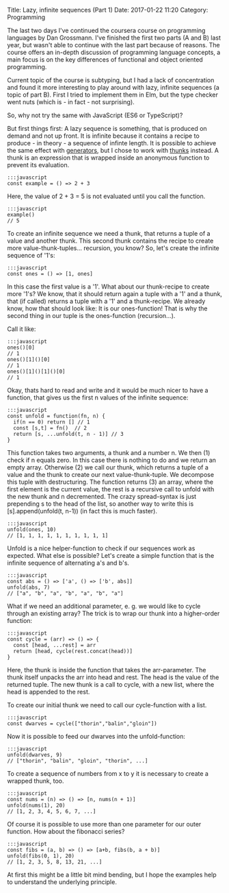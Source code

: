 Title: Lazy, infinite sequences (Part 1)
Date: 2017-01-22 11:20
Category: Programming

The last two days I've continued the coursera course on programming languages by Dan Grossmann. I've finished the first two parts (A and B) last year, but wasn't able to continue with the last part because of reasons. The course offers an in-depth discussion of programming language concepts, a main focus is on the key differences of functional and object oriented programming. 

Current topic of the course is subtyping, but I had a lack of concentration and found it more interesting to play around with lazy, infinite sequences (a topic of part B). First I tried to implement them in Elm, but the type checker went nuts (which is - in fact - not surprising). 

So, why not try the same with JavaScript (ES6 or TypeScript)?

But first things first: A lazy sequence is something, that is produced on demand and not up front. It is infinite because it contains a recipe to produce - in theory - a sequence of infinte length. It is possible to achieve the same effect with [generators](https://developer.mozilla.org/en-US/docs/Web/JavaScript/Reference/Statements/function*), but I chose to work with [thunks](https://en.wikipedia.org/wiki/Thunk) instead. A thunk is an expression that is wrapped inside an  anonymous function to prevent its evaluation.

    :::javascript
    const example = () => 2 + 3

Here, the value of 2 + 3 = 5 is not evaluated until you call the function.

    :::javascript
    example()
    // 5

To create an infinite sequence we need a thunk, that returns a tuple of a value and another thunk. This second thunk contains the recipe to create more value-thunk-tuples... recursion, you know? So, let's create the infinite sequence of '1's:

    :::javascript
    const ones = () => [1, ones]

In this case the first value is a '1'. What about our thunk-recipe to create more '1's? We know, that it should return again a tuple with a '1' and a thunk, that (if called) returns a tuple with a '1' and a thunk-recipe. We already know, how that should look like: It is our ones-function! That is why the second thing in our tuple is the ones-function (recursion...).

Call it like:

    :::javascript
    ones()[0]
    // 1
    ones()[1]()[0]
    // 1
    ones()[1]()[1]()[0]
    // 1

Okay, thats hard to read and write and it would be much nicer to have a function, that gives us the first n values of the infinite sequence: 

    :::javascript
    const unfold = function(fn, n) {
      if(n == 0) return [] // 1
      const [s,t] = fn()  // 2
      return [s, ...unfold(t, n - 1)] // 3
    }

This function takes two arguments, a thunk and a number n. We then (1) check if n equals zero. In this case there is nothing to do and we return an empty array. Otherwise (2) we call our thunk, which returns a tuple of a value and the thunk to create our next value-thunk-tuple. We decompose this tuple with destructuring. The function returns (3) an array, where the first element is the current value, the rest is a recursive call to unfold with the new thunk and n decremented. The crazy spread-syntax is just prepending s to the head of the list, so another way to write this is [s].append(unfold(t, n-1)) (in fact this is much faster).

    :::javascript
    unfold(ones, 10)
    // [1, 1, 1, 1, 1, 1, 1, 1, 1, 1]

Unfold is a nice helper-function to check if our sequences work as expected. What else is possible? Let's create a simple function that is the infinite sequence of alternating a's and b's.

    :::javascript
    const abs = () => ['a', () => ['b', abs]]
    unfold(abs, 7)
    // ["a", "b", "a", "b", "a", "b", "a"]

What if we need an additional parameter, e. g. we would like to cycle through an existing array? The trick is to wrap our thunk into a higher-order function:

    :::javascript
    const cycle = (arr) => () => {
      const [head, ...rest] = arr
      return [head, cycle(rest.concat(head))]
    }

Here, the thunk is inside the function that takes the arr-parameter. The thunk itself unpacks the arr into head and rest. The head is the value of the returned tuple. The new thunk is a call to cycle, with a new list, where the head is appended to the rest.

To create our initial thunk we need to call our cycle-function with a list.

    :::javascript
    const dwarves = cycle(["thorin","balin","gloin"])

Now it is possible to feed our dwarves into the unfold-function:

    :::javascript
    unfold(dwarves, 9)
    // ["thorin", "balin", "gloin", "thorin", ...]

To create a sequence of numbers from x to y it is necessary to create a wrapped thunk, too. 

    :::javascript
    const nums = (n) => () => [n, nums(n + 1)]
    unfold(nums(1), 20)
    // [1, 2, 3, 4, 5, 6, 7, ...]

Of course it is possible to use more than one parameter for our outer function. How about the fibonacci series?

    :::javascript
    const fibs = (a, b) => () => [a+b, fibs(b, a + b)]
    unfold(fibs(0, 1), 20)
    // [1, 2, 3, 5, 8, 13, 21, ...]

At first this might be a little bit mind bending, but I hope the examples help to understand the underlying principle. 